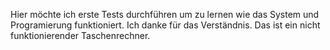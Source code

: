Hier möchte ich erste Tests durchführen um zu lernen wie das System und Programierung funktioniert.
Ich danke für das Verständnis. 
Das ist ein nicht funktionierender Taschenrechner.

